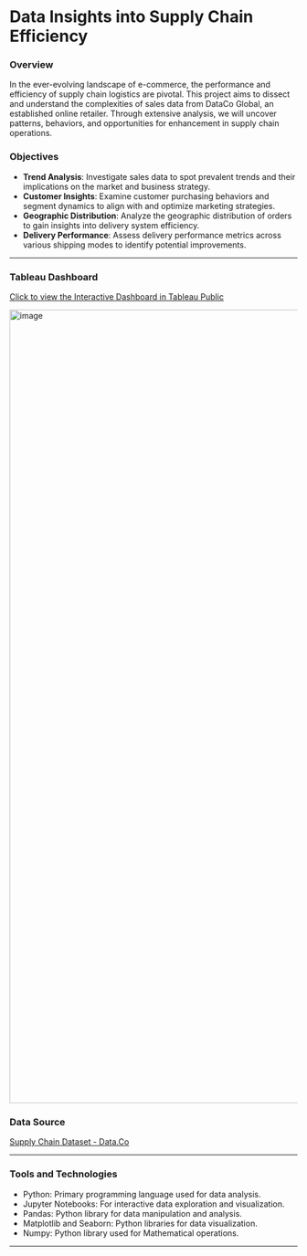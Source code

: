 # Data Insights into Supply Chain Efficiency

### Overview

In the ever-evolving landscape of e-commerce, the performance and efficiency of supply chain logistics are pivotal. This project aims to dissect and understand the complexities of sales data from DataCo Global, an established online retailer. Through extensive analysis, we will uncover patterns, behaviors, and opportunities for enhancement in supply chain operations.

### Objectives

- **Trend Analysis**: Investigate sales data to spot prevalent trends and their implications on the market and business strategy.
- **Customer Insights**: Examine customer purchasing behaviors and segment dynamics to align with and optimize marketing strategies.
- **Geographic Distribution**: Analyze the geographic distribution of orders to gain insights into delivery system efficiency.
- **Delivery Performance**: Assess delivery performance metrics across various shipping modes to identify potential improvements.
<hr>


### Tableau Dashboard

[Click to view the Interactive Dashboard in Tableau Public](https://public.tableau.com/app/profile/harshitha.chandrashekar/viz/DataCo_SupplyChainOperations_17274534809890/Dashboard1) 

<img width="1390" alt="image" src="https://github.com/user-attachments/assets/10ecd74e-e4b9-4869-bfea-3a2778de27cc">


### Data Source

[Supply Chain Dataset - Data.Co](https://data.mendeley.com/datasets/8gx2fvg2k6/5)
<hr>

### Tools and Technologies
* Python: Primary programming language used for data analysis.
* Jupyter Notebooks: For interactive data exploration and visualization.
* Pandas: Python library for data manipulation and analysis.
* Matplotlib and Seaborn: Python libraries for data visualization.
* Numpy: Python library used for Mathematical operations.
<hr>

 
